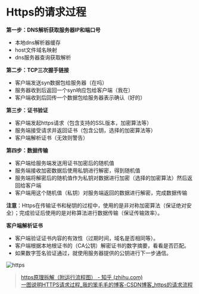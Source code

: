 # Https的请求过程
    
**第一步：DNS解析获取服务器IP和端口号**
- 本地dns解析器缓存
- host文件域名映射
- dns服务器查询获取解析

**第二步：TCP三次握手链接**
- 客户端发送syn数据包给服务器（在吗）
- 服务器收到后返回一个syn响应包给客户端（我在）
- 客户端收到后回传一个数据包给服务器表示确认（好的）

**第三步：证书验证**  
- 客户端发起https请求（包含支持的SSL版本，加密算法等）
- 服务端接受请求并返回证书（包含公钥，选择的加密算法等）
- 客户端解析证书（无效则警告）

**第四步：数据传输**
- 客户端给服务端发送用证书加密后的随机值
- 服务端接收加密数据后使用私钥进行解密，得到随机值
- 服务端将解密后的随机值作为私钥对数据进行加密（选择的加密算法）然后返回给客户端
- 客户端用这个随机值（私钥）对服务端返回的数据进行解密，完成数据传输

**注意**：Https在传输证书和秘钥的过程中，使用的是非对称加密算法（保证绝对安全）；完成验证后使用的是对称算法进行数据传输（保证传输效率）。

**客户端解析证书**

- 客户端验证证书内容的有效性（过期时间，域名是否相同等）。
- 客户端根据本地根证书的（CA公钥）解密证书的数字摘要，看看是否匹配。
- 如果数字签名验证通过，就使用服务器提供的公钥进行下一步通信。

![https](https://img.upyun.zzming.cn/android/https%E8%AF%B7%E6%B1%82%E8%BF%87%E7%A8%8B.jpg)

> [https原理拆解（附运行流程图） - 知乎 (zhihu.com)](https://zhuanlan.zhihu.com/p/383254610)  
> [一图说明HTTPS请求过程_我的笨毛毛的博客-CSDN博客_https的请求流程](https://blog.csdn.net/u013998466/article/details/108227756)